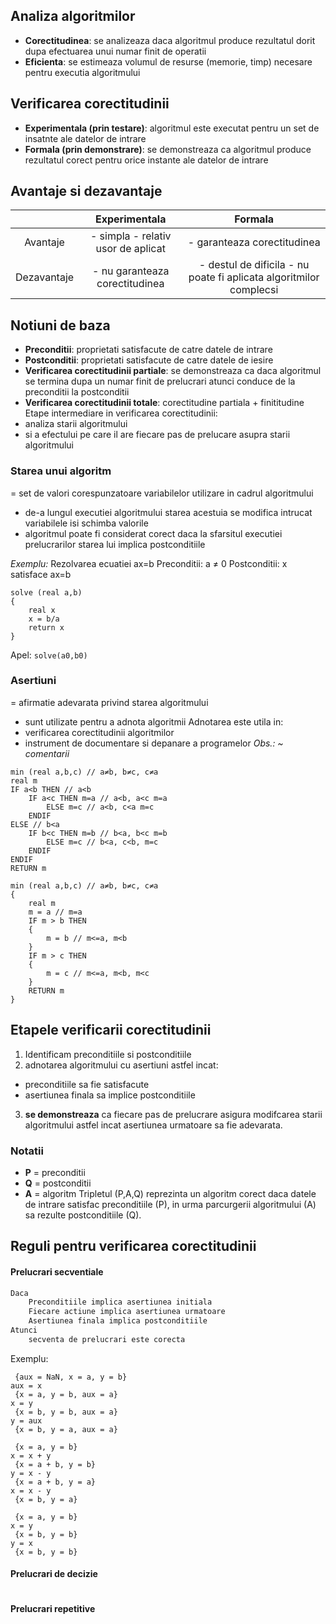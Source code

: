 ## Analiza algoritmilor
- **Corectitudinea**: se analizeaza daca algoritmul produce rezultatul dorit dupa efectuarea unui numar finit de operatii
- **Eficienta**: se estimeaza volumul de resurse (memorie, timp) necesare pentru executia algoritmului

## Verificarea corectitudinii
- **Experimentala (prin testare)**: algoritmul este executat pentru un set de insatnte ale datelor de intrare
- **Formala (prin demonstrare)**: se demonstreaza ca algoritmul produce rezultatul corect pentru orice instante ale datelor de intrare

## Avantaje si dezavantaje
|             |            Experimentala            |                               Formala                              |
|:-----------:|:-----------------------------------:|:------------------------------------------------------------------:|
|   Avantaje  | - simpla  - relativ usor de aplicat |                     - garanteaza corectitudinea                    |
| Dezavantaje |    - nu garanteaza corectitudinea   | - destul de dificila - nu poate fi aplicata algoritmilor complecsi |

## Notiuni de baza
- **Preconditii**: proprietati satisfacute de catre datele de intrare
- **Postconditii**: proprietati satisfacute de catre datele de iesire
- **Verificarea corectitudinii partiale**: se demonstreaza ca daca algoritmul se termina dupa un numar finit de prelucrari atunci conduce de la preconditii la postconditii
- **Verificarea corectitudinii totale**: corectitudine partiala + finititudine
Etape intermediare in verificarea corectitudinii:
- analiza starii algoritmului
- si a efectului pe care il are fiecare pas de prelucare asupra starii algoritmului
### Starea unui algoritm
=  set de valori corespunzatoare variabilelor utilizare in cadrul algoritmului
- de-a lungul executiei algoritmului starea acestuia se modifica intrucat variabilele isi schimba valorile
- algoritmul poate fi considerat corect daca la sfarsitul executiei prelucrarilor starea lui implica postconditiile

*Exemplu:* Rezolvarea ecuatiei ax=b
Preconditii: a ≠ 0
Postconditii: x satisface ax=b

```pseudocode
solve (real a,b)
{
	real x
	x = b/a
	return x
}
```

Apel: `solve(a0,b0)`

### Asertiuni
= afirmatie adevarata privind starea algoritmului
- sunt utilizate pentru a adnota algoritmii
Adnotarea este utila in:
- verificarea corectitudinii algoritmilor
- instrument de documentare si depanare a programelor
*Obs.: ~ comentarii*

```pseudocode
min (real a,b,c) // a≠b, b≠c, c≠a
real m
IF a<b THEN // a<b
	IF a<c THEN m=a // a<b, a<c m=a
		ELSE m=c // a<b, c<a m=c
	ENDIF
ELSE // b<a
	IF b<c THEN m=b // b<a, b<c m=b
		ELSE m=c // b<a, c<b, m=c
	ENDIF
ENDIF
RETURN m
```

```pseudocode
min (real a,b,c) // a≠b, b≠c, c≠a
{
	real m
	m = a // m=a
	IF m > b THEN 
	{
		m = b // m<=a, m<b
	}
	IF m > c THEN
	{
		m = c // m<=a, m<b, m<c
	}
	RETURN m
}
```
## Etapele verificarii corectitudinii
1. Identificam preconditiile si postconditiile
2. adnotarea algoritmului cu asertiuni astfel incat:
- preconditiile sa fie satisfacute
- asertiunea finala sa implice postconditiile
3. **se demonstreaza** ca fiecare pas de prelucrare asigura modifcarea starii algoritmului astfel incat asertiunea urmatoare sa fie adevarata.

### Notatii
- **P** = preconditii
- **Q** = postconditii
- **A** = algoritm
Tripletul (P,A,Q) reprezinta un algoritm corect daca datele de intrare satisfac preconditiile (P), in urma parcurgerii algoritmului (A) sa rezulte postconditiile (Q).

## Reguli pentru verificarea corectitudinii
#### Prelucrari secventiale
```txt
Daca
	Preconditiile implica asertiunea initiala
	Fiecare actiune implica asertiunea urmatoare
	Asertiunea finala implica postconditiile
Atunci
	secventa de prelucrari este corecta
```

Exemplu:
```pseudocode
 {aux = NaN, x = a, y = b}
aux = x
 {x = a, y = b, aux = a}
x = y
 {x = b, y = b, aux = a}
y = aux
 {x = b, y = a, aux = a}
```

```pseudocode
 {x = a, y = b}
x = x + y
 {x = a + b, y = b}
y = x - y
 {x = a + b, y = a}
x = x - y
 {x = b, y = a}
```

```pseudocode
 {x = a, y = b}
x = y
 {x = b, y = b}
y = x
 {x = b, y = b}
```

#### Prelucrari de decizie
```txt

```
#### Prelucrari repetitive


